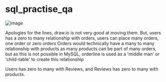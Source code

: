 # sql_practise_qa

![image](https://user-images.githubusercontent.com/81429555/154256452-b2dd1604-e6c9-44d6-b2a9-9f767ae83e74.png)

Apologies for the lines, draw.io is not very good at moving them. 
But, users has a zero to many relationship with orders, users can place many orders, one order or zero orders
Orders would technically have a many to many relationship with products as many products can be part of many orders, but as this is not possible in MySQL, orderline is used as a 'middle man' or 'child-table' to create this relationship

Users has zero to many with Reviews, and Reviews has zero to many with products. 
